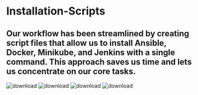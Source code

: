 # Installation-Scripts
## Our workflow has been streamlined by creating script files that allow us to install Ansible, Docker, Minikube, and Jenkins with a single command. This approach saves us time and lets us concentrate on our core tasks.            
![download](https://github.com/MazenMoneim/Scripts/assets/135109542/2d486a82-8400-4dd0-b253-a33616a0ed07)   ![download](https://github.com/MazenMoneim/Scripts/assets/135109542/2833c4e0-1fd9-4021-a654-eb37e7b07481) ![download](https://github.com/MazenMoneim/Scripts/assets/135109542/6bcbc353-86fa-4af1-81af-92d3de9811e3) ![download](https://github.com/MazenMoneim/Scripts/assets/135109542/678eda25-260e-4819-ab03-6ea1946a0a2a)






